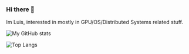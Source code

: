 ### Hi there 👋

Im Luis, interested in mostly in GPU/OS/Distributed Systems related stuff. 

![My GitHub stats](https://github-readme-stats.vercel.app/api?username=LuisRuisinger&theme=dark&show_icons=true)

![Top Langs](https://github-readme-stats.vercel.app/api/top-langs/?username=LuisRuisinger&theme=dark&layout=compact)


<!--
**LuisRuisinger/LuisRuisinger** is a ✨ _special_ ✨ repository because its `README.md` (this file) appears on your GitHub profile.

Here are some ideas to get you started:

- 🔭 I’m currently working on ...
- 🌱 I’m currently learning ...
- 👯 I’m looking to collaborate on ...
- 🤔 I’m looking for help with ...
- 💬 Ask me about ...
- 📫 How to reach me: ...
- 😄 Pronouns: ...
- ⚡ Fun fact: ...
-->
